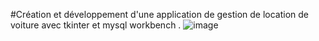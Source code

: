 #Création et développement d'une application de gestion de location de voiture avec tkinter et mysql workbench .
![image](https://user-images.githubusercontent.com/43178223/126618783-71cebe6f-c2b3-4d3c-99a6-b8b9bd94a2e7.png)
